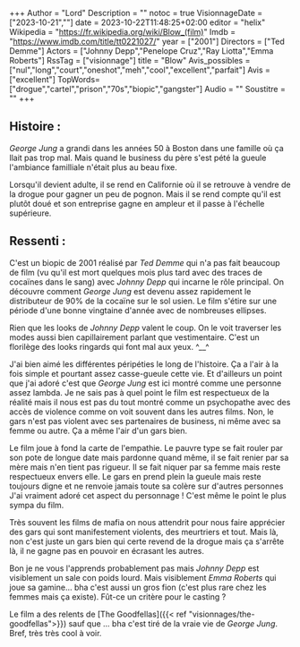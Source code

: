 +++
Author = "Lord"
Description = ""
notoc = true
VisionnageDate = ["2023-10-21",""]
date = 2023-10-22T11:48:25+02:00
editor = "helix"
Wikipedia = "https://fr.wikipedia.org/wiki/Blow_(film)"
Imdb = "https://www.imdb.com/title/tt0221027/"
year = ["2001"]
Directors = ["Ted Demme"]
Actors = ["Johnny Depp","Penelope Cruz","Ray Liotta","Emma Roberts"]
RssTag = ["visionnage"]
title = "Blow"
Avis_possibles = ["nul","long","court","oneshot","meh","cool","excellent","parfait"]
Avis = ["excellent"] 
TopWords=["drogue","cartel","prison","70s","biopic","gangster"]
Audio = ""
Soustitre = ""
+++
## Histoire : 
*George Jung* a grandi dans les années 50 à Boston dans une famille où ça llait pas trop mal.
Mais quand le business du père s'est pété la gueule l'ambiance familliale n'était plus au beau fixe.

Lorsqu'il devient adulte, il se rend en Californie où il se retrouve à vendre de la drogue pour gagner un peu de pognon.
Mais il se rend compte qu'il est plutôt doué et son entreprise gagne en ampleur et il passe à l'échelle supérieure.

## Ressenti :
C'est un biopic de 2001 réalisé par *Ted Demme* qui n'a pas fait beaucoup de film (vu qu'il est mort quelques mois plus tard avec des traces de cocaïnes dans le sang) avec *Johnny Depp* qui incarne le rôle principal.
On découvre comment *George Jung* est devenu assez rapidement le distributeur de 90% de la cocaïne sur le sol usien.
Le film s'étire sur une période d'une bonne vingtaine d'année avec de nombreuses ellipses.

Rien que les looks de *Johnny Depp* valent le coup.
On le voit traverser les modes aussi bien capillairement parlant que vestimentaire.
C'est un florilège des looks ringards qui font mal aux yeux. ^__^

J'ai bien aimé les différentes péripéties le long de l'histoire.
Ça a l'air à la fois simple et pourtant assez casse-gueule cette vie.
Et d'ailleurs un point que j'ai adoré c'est que *George Jung* est ici montré comme une personne assez lambda.
Je ne sais pas à quel point le film est respectueux de la réalité mais il nous est pas du tout montré comme un psychopathe avec des accès de violence comme on voit souvent dans les autres films.
Non, le gars n'est pas violent avec ses partenaires de business, ni même avec sa femme ou autre.
Ça a même l'air d'un gars bien.

Le film joue à fond la carte de l'empathie.
Le pauvre type se fait rouler par son pote de longue date mais pardonne quand même, il se fait renier par sa mère mais n'en tient pas rigueur.
Il se fait niquer par sa femme mais reste respectueux envers elle.
Le gars en prend plein la gueule mais reste toujours digne et ne renvoie jamais toute sa colère sur d'autres personnes
J'ai vraiment adoré cet aspect du personnage !
C'est même le point le plus sympa du film.

Très souvent les films de mafia on nous attendrit pour nous faire apprécier des gars qui sont manifestement violents, des meurtriers et tout.
Mais là, non c'est juste un gars bien qui certe revend de la drogue mais ça s'arrête là, il ne gagne pas en pouvoir en écrasant les autres.

Bon je ne vous l'apprends probablement pas mais *Johnny Depp* est visiblement un sale con poids lourd.
Mais visiblement *Emma Roberts* qui joue sa gamine… bha c'est aussi un gros fion (c'est plus rare chez les femmes mais ça existe).
Fût-ce un critère pour le casting ?

Le film a des relents de [The Goodfellas]({{< ref "visionnages/the-goodfellas">}}) sauf que … bha c'est tiré de la vraie vie de *George Jung*.
Bref, très très cool à voir.
